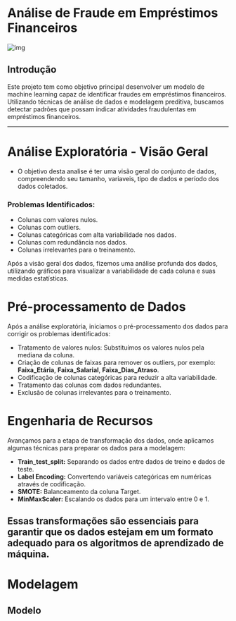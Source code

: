 # Análise de Fraude em Empréstimos Financeiros
![img](https://github.com/DevTheo25/Analise-de-Fraude/assets/122491960/99f46c3f-0f04-4f5d-81d9-9d34e36f5b77)

## Introdução

Este projeto tem como objetivo principal desenvolver um modelo de machine learning capaz de identificar fraudes em empréstimos financeiros. Utilizando técnicas de análise de dados e modelagem preditiva, buscamos detectar padrões que possam indicar atividades fraudulentas em empréstimos financeiros.

---
# Análise Exploratória - Visão Geral
- O objetivo desta analise é ter uma visão geral do conjunto de dados, compreendendo seu tamanho, variaveis, tipo de dados e período dos dados coletados.

### Problemas Identificados:
- Colunas com valores nulos.
- Colunas com outliers.
- Colunas categóricas com alta variabilidade nos dados.
- Colunas com redundância nos dados.
- Colunas irrelevantes para o treinamento.

Após a visão geral dos dados, fizemos uma análise profunda dos dados, utilizando gráficos para visualizar a variabilidade de cada coluna e suas medidas estatísticas.


# Pré-processamento de Dados
Após a análise exploratória, iniciamos o pré-processamento dos dados para corrigir os problemas identificados:

- Tratamento de valores nulos: Substituímos os valores nulos pela mediana da coluna.
- Criação de colunas de faixas para remover os outliers, por exemplo: **Faixa_Etária**, **Faixa_Salarial**, **Faixa_Dias_Atraso**.
- Codificação de colunas categóricas para reduzir a alta variabilidade.
- Tratamento das colunas com dados redundantes.
- Exclusão de colunas irrelevantes para o treinamento.

# Engenharia de Recursos
Avançamos para a etapa de transformação dos dados, onde aplicamos algumas técnicas para preparar os dados para a modelagem:

- **Train_test_split:** Separando os dados entre dados de treino e dados de teste.
- **Label Encoding:** Convertendo variáveis categóricas em numéricas através de codificação.
- **SMOTE:** Balanceamento da coluna Target.
- **MinMaxScaler:** Escalando os dados para um intervalo entre 0 e 1.

  
Essas transformações são essenciais para garantir que os dados estejam em um formato adequado para os algoritmos de aprendizado de máquina.
---

# Modelagem

## Modelo
